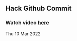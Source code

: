 
 ## Hack Github Commit 
 ### Watch video <a href="https://www.youtube.com">here</a> 
 Thu 10 Mar 2022 
